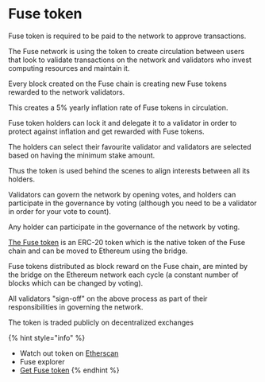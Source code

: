 # Fuse token

Fuse token is required to be paid to the network to approve transactions.

The Fuse network is using the token to create circulation between users that look to validate transactions on the network and validators who invest computing resources and maintain it.

Every block created on the Fuse chain is creating new Fuse tokens rewarded to the network validators.

This creates a 5% yearly inflation rate of Fuse tokens in circulation. 

Fuse token holders can lock it and delegate it to a validator in order to protect against inflation and get rewarded with Fuse tokens.

The holders can select their favourite validator and validators are selected based on having the minimum stake amount.

Thus the token is used behind the scenes to align interests between all its holders.

Validators can govern the network by opening votes, and holders can participate in the governance by voting \(although you need to be a validator in order for your vote to count\).

Any holder can participate in the governance of the network by voting.

[The Fuse token](https://etherscan.io/token/0x970B9bB2C0444F5E81e9d0eFb84C8ccdcdcAf84d) is an ERC-20 token which is the native token of the Fuse chain and can be moved to Ethereum using the bridge. 

Fuse tokens distributed as block reward on the Fuse chain, are minted by the bridge on the Ethereum network each cycle \(a constant number of blocks which can be changed by voting\).

All validators "sign-off" on the above process as part of their responsibilities in governing the network.

The token is traded publicly on decentralized exchanges

{% hint style="info" %}
* Watch out token on [Etherscan](https://etherscan.io/token/0x970b9bb2c0444f5e81e9d0efb84c8ccdcdcaf84d)
* Fuse explorer
* [Get Fuse token](https://uniswap.exchange/swap/0x970B9bB2C0444F5E81e9d0eFb84C8ccdcdcAf84d)
{% endhint %}

